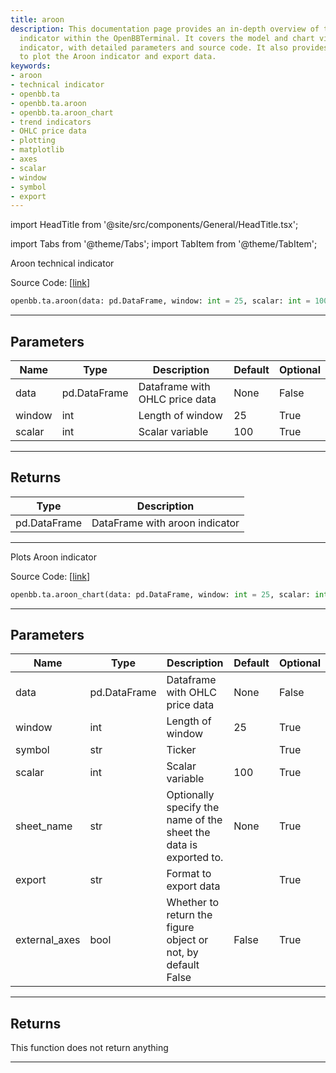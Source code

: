 ```yaml
---
title: aroon
description: This documentation page provides an in-depth overview of the Aroon technical
  indicator within the OpenBBTerminal. It covers the model and chart view of the Aroon
  indicator, with detailed parameters and source code. It also provides the functionality
  to plot the Aroon indicator and export data.
keywords:
- aroon
- technical indicator
- openbb.ta
- openbb.ta.aroon
- openbb.ta.aroon_chart
- trend indicators
- OHLC price data
- plotting
- matplotlib
- axes
- scalar
- window
- symbol
- export
---
```


import HeadTitle from '@site/src/components/General/HeadTitle.tsx';

<HeadTitle title="ta.aroon - Reference | OpenBB SDK Docs" />

import Tabs from '@theme/Tabs';
import TabItem from '@theme/TabItem';

<Tabs>
<TabItem value="model" label="Model" default>

Aroon technical indicator

Source Code: [[link](https://github.com/OpenBB-finance/OpenBBTerminal/tree/main/openbb_terminal/common/technical_analysis/trend_indicators_model.py#L56)]

```python wordwrap
openbb.ta.aroon(data: pd.DataFrame, window: int = 25, scalar: int = 100)
```

---

## Parameters

| Name | Type | Description | Default | Optional |
| ---- | ---- | ----------- | ------- | -------- |
| data | pd.DataFrame | Dataframe with OHLC price data | None | False |
| window | int | Length of window | 25 | True |
| scalar | int | Scalar variable | 100 | True |


---

## Returns

| Type | Description |
| ---- | ----------- |
| pd.DataFrame | DataFrame with aroon indicator |
---



</TabItem>
<TabItem value="view" label="Chart">

Plots Aroon indicator

Source Code: [[link](https://github.com/OpenBB-finance/OpenBBTerminal/tree/main/openbb_terminal/common/technical_analysis/trend_indicators_view.py#L69)]

```python wordwrap
openbb.ta.aroon_chart(data: pd.DataFrame, window: int = 25, scalar: int = 100, symbol: str = "", export: str = "", sheet_name: Optional[str] = None, external_axes: bool = False)
```

---

## Parameters

| Name | Type | Description | Default | Optional |
| ---- | ---- | ----------- | ------- | -------- |
| data | pd.DataFrame | Dataframe with OHLC price data | None | False |
| window | int | Length of window | 25 | True |
| symbol | str | Ticker |  | True |
| scalar | int | Scalar variable | 100 | True |
| sheet_name | str | Optionally specify the name of the sheet the data is exported to. | None | True |
| export | str | Format to export data |  | True |
| external_axes | bool | Whether to return the figure object or not, by default False | False | True |


---

## Returns

This function does not return anything

---



</TabItem>
</Tabs>
